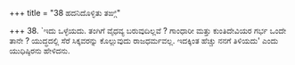 +++
title = "38 ಹದನಿದೊಳ್ಳಿತು ತಙ್ಗಿ"

+++
38. `ಇದು ಒಳ್ಳೆಯದು. ತಂಗಿಗೆ ವೈಧವ್ಯ ಬರುವುದಿಲ್ಲವೆ ? ಗಾಂಧಾರೀ ಮತ್ತು ಕುಂತಿದೇವಿಯರ ಗರ್ಭ ಒಂದೇ ತಾನೇ ? ಯುದ್ಧದಲ್ಲಿ ಸೆರೆ ಸಿಕ್ಕವರನ್ನು ಕೊಲ್ಲುವುದು ರಾಜಧರ್ಮವಲ್ಲ. ಇದಕ್ಕಿಂತ ಹೆಚ್ಚು ನನಗೆ ತಿಳಿಯದು' ಎಂದು ಯುಧಿಷ್ಠಿರನು ಹೇಳಿದನು.
